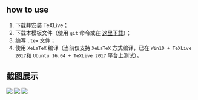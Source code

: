 ## how to use
1. 下载并安装 TeXLive；
2. 下载本模板文件（使用 ```git``` 命令或在
[这里下载](https://github.com/tangxiangru/CCNU_ConfBeamer/archive/master.zip
)）；
3. 编写 ```.tex``` 文件；
4. 使用 ```XeLaTeX``` 编译（当前仅支持 ```XeLaTeX``` 方式编译，已在 ```Win10 +
TeXLive 2017```和 ```Ubuntu 16.04 + TeXLive 2017``` 平台上测试）。

## 截图展示
![](https://github.com/tangxiangru/CCNU_ConfBeamer/blob/master/figures/1.jpg)
![](https://github.com/tangxiangru/CCNU_ConfBeamer/blob/master/figures/3.jpg)
![](https://github.com/tangxiangru/CCNU_ConfBeamer/blob/master/figures/2.jpg)

